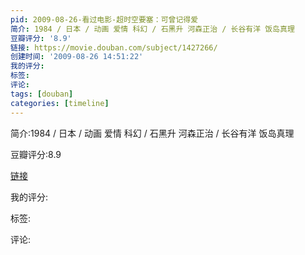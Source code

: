 ```yaml
---
pid: 2009-08-26-看过电影-超时空要塞：可曾记得爱
简介: 1984 / 日本 / 动画 爱情 科幻 / 石黑升 河森正治 / 长谷有洋 饭岛真理
豆瓣评分: '8.9'
链接: https://movie.douban.com/subject/1427266/
创建时间: '2009-08-26 14:51:22'
我的评分:
标签:
评论:
tags: [douban]
categories: [timeline]
---
```

简介:1984 / 日本 / 动画 爱情 科幻 / 石黑升 河森正治 / 长谷有洋 饭岛真理

豆瓣评分:8.9

[链接](https://movie.douban.com/subject/1427266/)

我的评分:

标签:

评论:

